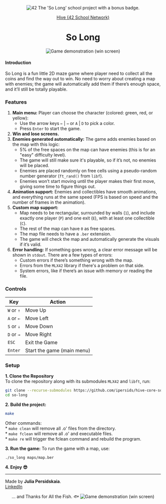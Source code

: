 <div align="center">
	<picture>
		<img src="https://github.com/ayogun/42-project-badges/blob/main/badges/so_longm.png" alt="42 The 'So Long' school project with a bonus badge.">
	</picture>  

<p><a href="https://www.hive.fi/en/curriculum">Hive (42 School Network)</a></p>  

<h1> So Long</h1> 

<picture>
		<img src="textures/readme-gif/preview-game-win.gif" alt="Game demonstration (win screen)">
</picture>  

</div>

#### Introduction
So Long is a fun little 2D maze game where player need to collect all the coins and find the way out to win. No need to worry about creating a map with enemies; the game will automatically add them if there’s enough space, and it’ll still be totally playable. 

### Features  
1) **Main menu:** Player can choose the character (colored: green, red, or yellow):  
	* Use the arrow keys `←` | `→` or `A` | `D` to pick a color.  
	* Press `Enter` to start the game.  
2) **Win and lose screens.**  
3) **Enemies generated automatically:** The game adds enemies based on the map with this logic:  
	* 5% of the free spaces on the map can have enemies (this is for an "easy" difficulty level).  
	* The game will still make sure it's playable, so if it’s not, no enemies will be placed.  
	* Enemies are placed randomly on free cells using a pseudo-random number generator (`ft_rand()` from `libf`).   
	* Enemies won’t start moving until the player makes their first move, giving some time to figure things out.  
4) **Animation support:** Enemies and collectibles have smooth animations, and everything runs at the same speed (FPS is based on speed and the number of frames in the animation).  
5) **Custom map support:**  
	* Map needs to be rectangular, surrounded by walls (`1`), and include exactly one player (`P`) and one exit (`E`), with at least one collectible (`C`).  
	* The rest of the map can have `0` as free spaces.  
	* The map file needs to have a `.ber` extension.  
	* The game will check the map and automatically generate the visuals if it’s valid.   
6) **Error handling:** If something goes wrong, a clear error message will be shown in `stdout`. There are a few types of errors:  
	* Custom errors if there’s something wrong with the map.  
	* Errors from the `MLX42` library if there's a problem on that side.  
	* System errors, like if there’s an issue with memory or reading the file.  

### Controls
| Key         | Action                      |
|-------------|-----------------------------|
| `W` or `↑`  | Move Up                     |
| `A` or `←`  | Move Left                   |
| `S` or `↓`  | Move Down                   |
| `D` or `→`  | Move Right                  |
| `ESC`       | Exit the Game               |
| `Enter`     | Start the game (main menu)  |

### Setup  
**1. Clone the Repository**  
To clone the repository along with its submodules `MLX42` and `libft`, run:
```bash
git clone --recurse-submodules https://github.com/ipersids/hive-core-so-long.git so-long
cd so-long
```
**2. Build the project:**  
```bash
make
```

Other commands:  
	* `make clean` will remove all .o' files from the directory.  
	* `make fclean` will remove all .o' and executable files.  
	* `make re` will trigger the fclean command and rebuild the program.   

**3. Run the game:**
To run the game with a map, use:
```bash
./so_long maps/map.ber
```
**4. Enjoy 😎**

______________
Made by **Julia Persidskaia**.  
[LinkedIn](https://www.linkedin.com/in/iuliia-persidskaia/)

<div align="center">... and Thanks for All the Fish. 🐟 

<picture>
		<img src="textures/readme-gif/preview-game-over.gif" alt="Game demonstration (win screen)">
</picture>  

</div>
